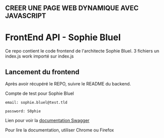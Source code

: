 ## CREER UNE PAGE WEB DYNAMIQUE AVEC JAVASCRIPT 

# FrontEnd API - Sophie Bluel

Ce repo contient le code frontend de l'architecte Sophie Bluel. 
3 fichiers un index.js work importé sur index.js

## Lancement du frontend

Après avoir récupéré le REPO, suivre le README du backend.



Compte de test pour Sophie Bluel

```
email: sophie.bluel@test.tld

password: S0phie 
```
Lien pour voir la
[documentation Swagger](http://localhost:5678/api-docs/)

Pour lire la documentation, utiliser Chrome ou Firefox
